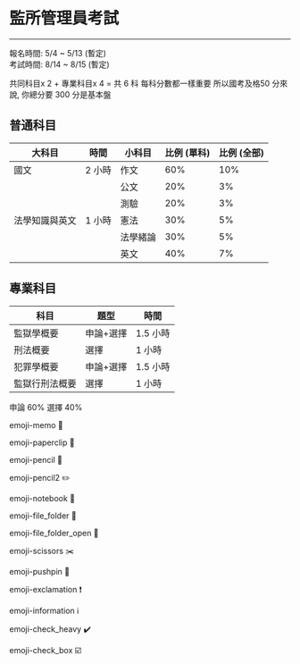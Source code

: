 # 監所管理員考試

---

報名時間: 5/4 ~ 5/13 (暫定)  
考試時間: 8/14 ~ 8/15 (暫定)

共同科目x 2 + 專業科目x 4 = 共 6 科 每科分數都一樣重要 所以國考及格50 分來說, 你總分要 300 分是基本盤

## 普通科目


| 大科目         | 時間   | 小科目   | 比例 (單科) | 比例 (全部) |
|----------------|--------|----------|-------------|-------------|
| 國文           | 2 小時 | 作文     | 60%         | 10%         |
|                |        | 公文     | 20%         | 3%          |
|                |        | 測驗     | 20%         | 3%          |
| 法學知識與英文 | 1 小時 | 憲法     | 30%         | 5%          |
|                |        | 法學緒論 | 30%         | 5%          |
|                |        | 英文     | 40%         | 7%          |

## 專業科目

科目           | 題型      | 時間    
---------------|-----------|---------
監獄學概要     | 申論+選擇 | 1.5 小時
刑法概要       | 選擇      | 1 小時  
犯罪學概要     | 申論+選擇 | 1.5 小時
監獄行刑法概要 | 選擇      | 1 小時  

申論 60%
選擇 40%


emoji-memo :memo:

emoji-paperclip :paperclip:

emoji-pencil :pencil:

emoji-pencil2 :pencil2:

emoji-notebook :notebook_with_decorative_cover:

emoji-file_folder :file_folder:

emoji-file_folder_open :open_file_folder:

emoji-scissors :scissors:

emoji-pushpin :pushpin:

emoji-exclamation :heavy_exclamation_mark:

emoji-information :information_source:

emoji-check_heavy :heavy_check_mark:

emoji-check_box :ballot_box_with_check:

